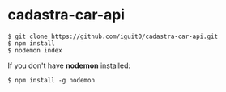 # cadastra-car-api
```
$ git clone https://github.com/iguit0/cadastra-car-api.git
$ npm install
$ nodemon index
```
If you don't have <b>nodemon</b> installed:
```
$ npm install -g nodemon
```
